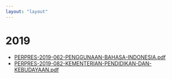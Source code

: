 ```yaml
---
layout: "layout"
---
```

# 2019
* [PERPRES-2019-062-PENGGUNAAN-BAHASA-INDONESIA.pdf](PERPRES-2019-062-PENGGUNAAN-BAHASA-INDONESIA.pdf)
* [PERPRES-2019-082-KEMENTERIAN-PENDIDIKAN-DAN-KEBUDAYAAN.pdf](PERPRES-2019-082-KEMENTERIAN-PENDIDIKAN-DAN-KEBUDAYAAN.pdf)
